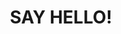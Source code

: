 ---
title : "SAY HELLO!"
bg_image: "images/backgrounds/contact-us.jpg"
form_action: "https://getform.io/f/2abc768d-5a60-44dd-b6e1-300365b545cb" # works with https://formspree
name: "Name"
email: "Email"
message: "Message"
submit: "Submit"


# custom style
custom_class: "" 
custom_attributes: "" 
custom_css: ""
---